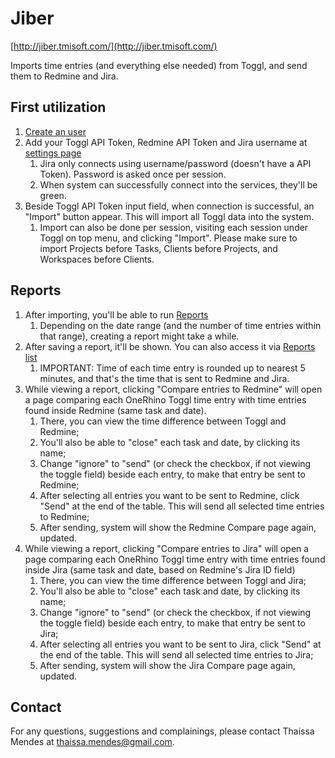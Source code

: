 # Jiber

[http://jiber.tmisoft.com/](http://jiber.tmisoft.com/)

Imports time entries (and everything else needed) from Toggl, and send them to Redmine and Jira.

## First utilization

1. [Create an user](http://jiber.tmisoft.com/register)
2. Add your Toggl API Token, Redmine API Token and Jira username at [settings page](http://jiber.tmisoft.com/settings)
	1. Jira only connects using username/password (doesn't have a API Token). Password is asked once per session.
	2. When system can successfully connect into the services, they'll be green.
3. Beside Toggl API Token input field, when connection is successful, an "Import" button appear. This will import all Toggl data into the system.
	1. Import can also be done per session, visiting each session under Toggl on top menu, and clicking "Import". Please make sure to import Projects before Tasks, Clients before Projects, and Workspaces before Clients.

## Reports

1. After importing, you'll be able to run [Reports](http://jiber.tmisoft.com/toggl/reports)
	1. Depending on the date range (and the number of time entries within that range), creating a report might take a while.
2. After saving a report, it'll be shown. You can also access it via [Reports list](http://jiber.tmisoft.com/toggl/reports)
	1. IMPORTANT: Time of each time entry is rounded up to nearest 5 minutes, and that's the time that is sent to Redmine and Jira.
3. While viewing a report, clicking "Compare entries to Redmine" will open a page comparing each OneRhino Toggl time entry with time entries found inside Redmine (same task and date).
	1. There, you can view the time difference between Toggl and Redmine;
	2. You'll also be able to "close" each task and date, by clicking its name;
	3. Change "ignore" to "send" (or check the checkbox, if not viewing the toggle field) beside each entry, to make that entry be sent to Redmine;
	4. After selecting all entries you want to be sent to Redmine, click "Send" at the end of the table. This will send all selected time entries to Redmine;
	5. After sending, system will show the Redmine Compare page again, updated.
4. While viewing a report, clicking "Compare entries to Jira" will open a page comparing each OneRhino Toggl time entry with time entries found inside Jira (same task and date, based on Redmine's Jira ID field)
	1. There, you can view the time difference between Toggl and Jira;
	2. You'll also be able to "close" each task and date, by clicking its name;
	3. Change "ignore" to "send" (or check the checkbox, if not viewing the toggle field) beside each entry, to make that entry be sent to Jira;
	4. After selecting all entries you want to be sent to Jira, click "Send" at the end of the table. This will send all selected time entries to Jira;
	5. After sending, system will show the Jira Compare page again, updated.

## Contact

For any questions, suggestions and complainings, please contact Thaissa Mendes at <thaissa.mendes@gmail.com>.
